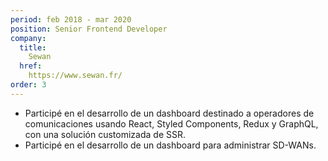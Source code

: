 ```yaml
---
period: feb 2018 - mar 2020
position: Senior Frontend Developer
company:
  title:
    Sewan
  href:
    https://www.sewan.fr/
order: 3
---
```

- Participé en el desarrollo de un dashboard destinado a operadores de comunicaciones usando React, Styled Components, Redux y GraphQL, con una solución customizada de SSR.
- Participé en el desarrollo de un dashboard para administrar SD-WANs.